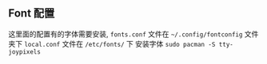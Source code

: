 ## Font 配置

这里面的配置有的字体需要安装, `fonts.conf` 文件在 `~/.config/fontconfig` 文件夹下 `local.conf` 文件在 `/etc/fonts/` 下
安装字体 `sudo pacman -S tty-joypixels`
